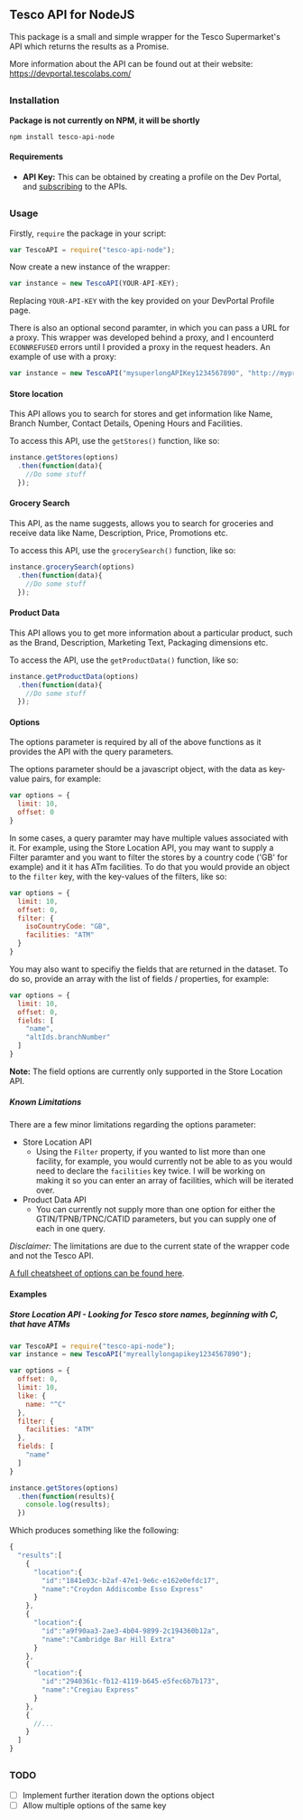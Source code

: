 ## Tesco API for NodeJS

This package is a small and simple wrapper for the Tesco Supermarket's API which returns the results as a Promise.

More information about the API can be found out at their website: https://devportal.tescolabs.com/
##

### Installation
**Package is not currently on NPM, it will be shortly**
```
npm install tesco-api-node
```
#### Requirements
- **API Key:** This can be obtained by creating a profile on the Dev Portal, and [subscribing](https://devportal.tescolabs.com/products/56c73300d73fa303ed060001) to the APIs.
##
### Usage
Firstly, `require` the package in your script:

```js
var TescoAPI = require("tesco-api-node");
```

Now create a new instance of the wrapper:

```js
var instance = new TescoAPI(YOUR-API-KEY);
```

Replacing `YOUR-API-KEY` with the key provided on your DevPortal Profile page.

There is also an optional second paramter, in which you can pass a URL for a proxy. This wrapper was developed behind a proxy,
and I encounterd `ECONNREFUSED` errors until I provided a proxy in the request headers. An example of use with a proxy:

```js
var instance = new TescoAPI("mysuperlongAPIKey1234567890", "http://myproxyaddress.com:8080");
```

#### Store location
This API allows you to search for stores and get information like Name, Branch Number, Contact Details, Opening Hours and Facilities.

To access this API, use the `getStores()` function, like so:
```js
instance.getStores(options)
  .then(function(data){
    //Do some stuff
  });
```

#### Grocery Search
This API, as the name suggests, allows you to search for groceries and receive data like Name, Description, Price, Promotions etc.

To access this API, use the `grocerySearch()` function, like so:
```js
instance.grocerySearch(options)
  .then(function(data){
    //Do some stuff
  });
```
#### Product Data
This API allows you to get more information about a particular product, such as the Brand, Description, Marketing Text, Packaging dimensions etc.

To access the API, use the `getProductData()` function, like so:
```js
instance.getProductData(options)
  .then(function(data){
    //Do some stuff
  });
```
#### Options
The options parameter is required by all of the above functions as it provides the API with the query parameters.

The options parameter should be a javascript object, with the data as key-value pairs, for example:

```js
var options = {
  limit: 10,
  offset: 0
}
```

In some cases, a query paramter may have multiple values associated with it. For example, using the Store Location API, you may want to supply a Filter paramter and you want to filter the stores by a country code ('GB' for example) and it it has ATm facilities. To do that you would provide an object to the `filter` key, with the key-values of the filters, like so:

```js
var options = {
  limit: 10,
  offset: 0,
  filter: {
    isoCountryCode: "GB",
    facilities: "ATM"
  }
}
```

You may also want to specifiy the fields that are returned in the dataset. To do so, provide an array with the list of fields / properties, for example:

```js
var options = {
  limit: 10,
  offset: 0,
  fields: [
    "name",
    "altIds.branchNumber"
  ]
}
```
**Note:** The field options are currently only supported in the Store Location API.

##### Known Limitations
There are a few minor limitations regarding the options parameter:

- Store Location API
  - Using the `Filter` property, if you wanted to list more than one facility, for example, you would currently not be able to as you would need to declare the `facilities` key twice.  I will be working on making it so you can enter an array of facilities, which will be iterated over.
- Product Data API
  - You can currently not supply more than one option for either the GTIN/TPNB/TPNC/CATID parameters, but you can supply one of each in one query.

*Disclaimer:* The limitations are due to the current state of the wrapper code and not the Tesco API.


[A full cheatsheet of options can be found here](./option-cheatsheet.md).

#### Examples

##### Store Location API - Looking for Tesco store names, beginning with C, that have ATMs
```js
var TescoAPI = require("tesco-api-node");
var instance = new TescoAPI("myreallylongapikey1234567890");

var options = {
  offset: 0,
  limit: 10,
  like: {
    name: "^C"
  },
  filter: {
    facilities: "ATM"
  },
  fields: [
    "name"
  ]
}

instance.getStores(options)
  .then(function(results){
    console.log(results);
  })
```
Which produces something like the following:
```js
{
  "results":[
    {
      "location":{
        "id":"1841e03c-b2af-47e1-9e6c-e162e0efdc17",
        "name":"Croydon Addiscombe Esso Express"
      }
    },
    {
      "location":{
        "id":"a9f90aa3-2ae3-4b04-9899-2c194360b12a",
        "name":"Cambridge Bar Hill Extra"
      }
    },
    {
      "location":{
        "id":"2940361c-fb12-4119-b645-e5fec6b7b173",
        "name":"Cregiau Express"
      }
    },
    {
      //...
    }
  ]
}

```
##
### TODO
- [ ] Implement further iteration down the options object
- [ ] Allow multiple options of the same key
